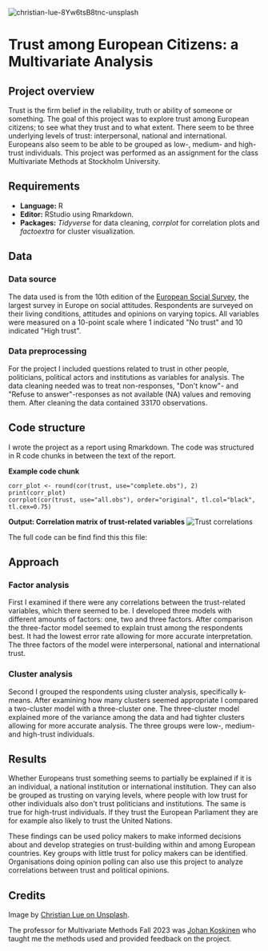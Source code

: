 ![christian-lue-8Yw6tsB8tnc-unsplash](https://github.com/KarlHampusLarsson/trust-in-europe/assets/111912321/9143108b-41a8-4c56-a8a8-ac2aa303f252)

# Trust among European Citizens: a Multivariate Analysis

## Project overview
Trust is the firm belief in the  reliability, truth or ability of someone or something. The goal of this project was to explore trust among European citizens; to see what they trust and to what extent. There seem to be three underlying levels of trust: interpersonal, national and international. Europeans also seem to be able to be grouped as low-, medium- and high-trust individuals. This project was performed as an assignment for the class Multivariate Methods at Stockholm University. 

## Requirements
- **Language:** R
- **Editor:** RStudio using Rmarkdown.
- **Packages:** _Tidyverse_ for data cleaning, _corrplot_ for correlation plots and _factoextra_ for cluster visualization.

## Data

### Data source
The data used is from the 10th edition of the  [European Social Survey](https://www.europeansocialsurvey.org/), the largest survey in Europe on social attitudes. Respondents are surveyed on their living conditions, attitudes and opinions on varying topics. All variables were measured on a 10-point scale where 1 indicated "No trust" and 10 indicated "High trust".

### Data preprocessing
For the project I included questions related to trust in other people, politicians, political actors and institutions as variables for analysis. The data cleaning needed was to treat non-responses, "Don't know"- and "Refuse to answer"-responses as not available (NA) values and removing them. After cleaning the data contained 33170 observations.

## Code structure
I wrote the project as a report using Rmarkdown. The code was structured in R code chunks in between the text of the report. 

**Example code chunk**
```{r correlation, echo=FALSE}
corr_plot <- round(cor(trust, use="complete.obs"), 2)
print(corr_plot)
corrplot(cor(trust, use="all.obs"), order="original", tl.col="black", tl.cex=0.75)
```

**Output: Correlation matrix of trust-related variables**
![Trust correlations](https://github.com/KarlHampusLarsson/trust-in-europe/assets/111912321/8f8b29fb-6365-41c1-8da4-496e09aee1ed)

The full code can be find find this this file: 

## Approach
### Factor analysis
First I examined if there were any correlations between the trust-related variables, which there seemed to be. I developed three models with different amounts of factors: one, two and three factors. After comparison the three-factor model seemed to explain trust among the respondents best. It had the lowest error rate allowing for more accurate interpretation. The three factors of the model were interpersonal, national and international trust.

### Cluster analysis
Second I grouped the respondents using cluster analysis, specifically k-means. After examining how many clusters seemed appropriate I compared a two-cluster model with a three-cluster one. The three-cluster model explained more of the variance among the data and had tighter clusters allowing for more accurate analysis. The three groups were low-, medium- and high-trust individuals. 

## Results
Whether Europeans trust something seems to partially be explained if it is an individual, a national institution or international institution. They can also be grouped as trusting on varying levels, where people with low trust for other individuals also don't trust politicians and institutions. The same is true for high-trust individuals. If they trust the European Parliament they are for example also likely to trust the United Nations.
 
These findings can be used policy makers to make informed decisions about and develop strategies on trust-building within and among European countries. Key groups with little trust for policy makers can be identified. Organisations doing opinion polling can also use this project to analyze correlations between trust and political opinions. 

## Credits
Image by [Christian Lue on Unsplash](https://unsplash.com/photos/blue-and-yellow-star-flag-8Yw6tsB8tnc?utm_content=creditShareLink&utm_medium=referral&utm_source=unsplash).

The professor for Multivariate Methods Fall 2023 was [Johan Koskinen](https://github.com/johankoskinen) who taught me the methods used and provided  feedback on the project. 
